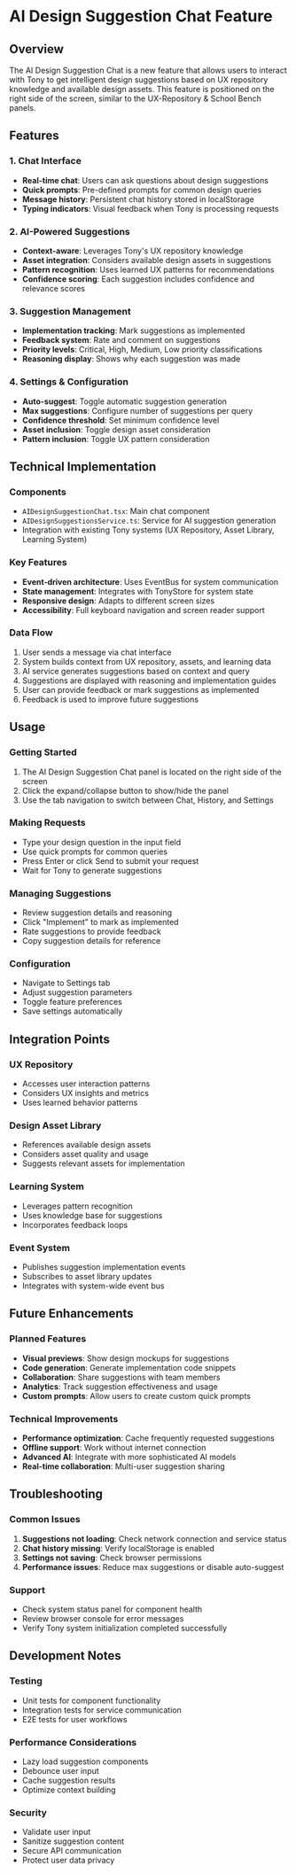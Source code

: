 # AI Design Suggestion Chat Feature

## Overview

The AI Design Suggestion Chat is a new feature that allows users to interact with Tony to get intelligent design suggestions based on UX repository knowledge and available design assets. This feature is positioned on the right side of the screen, similar to the UX-Repository & School Bench panels.

## Features

### 1. Chat Interface
- **Real-time chat**: Users can ask questions about design suggestions
- **Quick prompts**: Pre-defined prompts for common design queries
- **Message history**: Persistent chat history stored in localStorage
- **Typing indicators**: Visual feedback when Tony is processing requests

### 2. AI-Powered Suggestions
- **Context-aware**: Leverages Tony's UX repository knowledge
- **Asset integration**: Considers available design assets in suggestions
- **Pattern recognition**: Uses learned UX patterns for recommendations
- **Confidence scoring**: Each suggestion includes confidence and relevance scores

### 3. Suggestion Management
- **Implementation tracking**: Mark suggestions as implemented
- **Feedback system**: Rate and comment on suggestions
- **Priority levels**: Critical, High, Medium, Low priority classifications
- **Reasoning display**: Shows why each suggestion was made

### 4. Settings & Configuration
- **Auto-suggest**: Toggle automatic suggestion generation
- **Max suggestions**: Configure number of suggestions per query
- **Confidence threshold**: Set minimum confidence level
- **Asset inclusion**: Toggle design asset consideration
- **Pattern inclusion**: Toggle UX pattern consideration

## Technical Implementation

### Components
- `AIDesignSuggestionChat.tsx`: Main chat component
- `AIDesignSuggestionsService.ts`: Service for AI suggestion generation
- Integration with existing Tony systems (UX Repository, Asset Library, Learning System)

### Key Features
- **Event-driven architecture**: Uses EventBus for system communication
- **State management**: Integrates with TonyStore for system state
- **Responsive design**: Adapts to different screen sizes
- **Accessibility**: Full keyboard navigation and screen reader support

### Data Flow
1. User sends a message via chat interface
2. System builds context from UX repository, assets, and learning data
3. AI service generates suggestions based on context and query
4. Suggestions are displayed with reasoning and implementation guides
5. User can provide feedback or mark suggestions as implemented
6. Feedback is used to improve future suggestions

## Usage

### Getting Started
1. The AI Design Suggestion Chat panel is located on the right side of the screen
2. Click the expand/collapse button to show/hide the panel
3. Use the tab navigation to switch between Chat, History, and Settings

### Making Requests
- Type your design question in the input field
- Use quick prompts for common queries
- Press Enter or click Send to submit your request
- Wait for Tony to generate suggestions

### Managing Suggestions
- Review suggestion details and reasoning
- Click "Implement" to mark as implemented
- Rate suggestions to provide feedback
- Copy suggestion details for reference

### Configuration
- Navigate to Settings tab
- Adjust suggestion parameters
- Toggle feature preferences
- Save settings automatically

## Integration Points

### UX Repository
- Accesses user interaction patterns
- Considers UX insights and metrics
- Uses learned behavior patterns

### Design Asset Library
- References available design assets
- Considers asset quality and usage
- Suggests relevant assets for implementation

### Learning System
- Leverages pattern recognition
- Uses knowledge base for suggestions
- Incorporates feedback loops

### Event System
- Publishes suggestion implementation events
- Subscribes to asset library updates
- Integrates with system-wide event bus

## Future Enhancements

### Planned Features
- **Visual previews**: Show design mockups for suggestions
- **Code generation**: Generate implementation code snippets
- **Collaboration**: Share suggestions with team members
- **Analytics**: Track suggestion effectiveness and usage
- **Custom prompts**: Allow users to create custom quick prompts

### Technical Improvements
- **Performance optimization**: Cache frequently requested suggestions
- **Offline support**: Work without internet connection
- **Advanced AI**: Integrate with more sophisticated AI models
- **Real-time collaboration**: Multi-user suggestion sharing

## Troubleshooting

### Common Issues
1. **Suggestions not loading**: Check network connection and service status
2. **Chat history missing**: Verify localStorage is enabled
3. **Settings not saving**: Check browser permissions
4. **Performance issues**: Reduce max suggestions or disable auto-suggest

### Support
- Check system status panel for component health
- Review browser console for error messages
- Verify Tony system initialization completed successfully

## Development Notes

### Testing
- Unit tests for component functionality
- Integration tests for service communication
- E2E tests for user workflows

### Performance Considerations
- Lazy load suggestion components
- Debounce user input
- Cache suggestion results
- Optimize context building

### Security
- Validate user input
- Sanitize suggestion content
- Secure API communication
- Protect user data privacy 